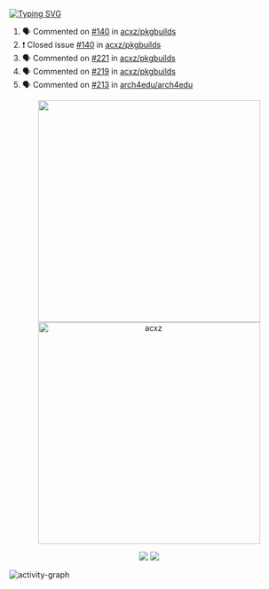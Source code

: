 [![Typing SVG](https://readme-typing-svg.herokuapp.com?size=16&color=AFFFA3&multiline=true&height=75&lines=contributing+to+robotics%2Fae%2Fml%2Fgpu;packaging+it+for+archlinux;ricer)](https://git.io/typing-svg)

<!--START_SECTION:activity-->
1. 🗣 Commented on [#140](https://github.com/acxz/pkgbuilds/issues/140) in [acxz/pkgbuilds](https://github.com/acxz/pkgbuilds)
2. ❗️ Closed issue [#140](https://github.com/acxz/pkgbuilds/issues/140) in [acxz/pkgbuilds](https://github.com/acxz/pkgbuilds)
3. 🗣 Commented on [#221](https://github.com/acxz/pkgbuilds/issues/221) in [acxz/pkgbuilds](https://github.com/acxz/pkgbuilds)
4. 🗣 Commented on [#219](https://github.com/acxz/pkgbuilds/issues/219) in [acxz/pkgbuilds](https://github.com/acxz/pkgbuilds)
5. 🗣 Commented on [#213](https://github.com/arch4edu/arch4edu/issues/213) in [arch4edu/arch4edu](https://github.com/arch4edu/arch4edu)
<!--END_SECTION:activity-->

<p align="center">
  <img width="400em" src=https://github-readme-stats.vercel.app/api?username=acxz&include_all_commits=true&show_icons=true />
  <img width="400em" src="https://github-readme-streak-stats.herokuapp.com/?user=acxz&" alt="acxz" />
</p>

<p align="center">
  <img src=https://github-readme-stats.vercel.app/api/top-langs/?username=acxz&layout=compact />
  <img src=https://github-profile-trophy.vercel.app/?username=acxz&row=2&column=4 />
</p>

![activity-graph](https://activity-graph.herokuapp.com/graph?username=acxz&theme=aqua)
